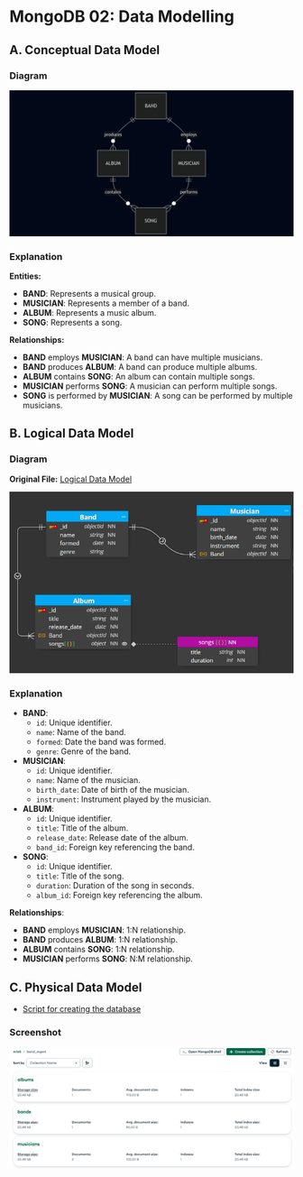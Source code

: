 # MongoDB 02: Data Modelling

## A. Conceptual Data Model

### Diagram

![Conceptual Data Model](/m165-NoSQL/x-resources/m/02/conceptual.png)

### Explanation

**Entities:**
- **BAND**: Represents a musical group.
- **MUSICIAN**: Represents a member of a band.
- **ALBUM**: Represents a music album.
- **SONG**: Represents a song.

**Relationships:**
- **BAND** employs **MUSICIAN**: A band can have multiple musicians.
- **BAND** produces **ALBUM**: A band can produce multiple albums.
- **ALBUM** contains **SONG**: An album can contain multiple songs.
- **MUSICIAN** performs **SONG**: A musician can perform multiple songs.
- **SONG** is performed by **MUSICIAN**: A song can be performed by multiple musicians.

## B. Logical Data Model

### Diagram

**Original File:** [Logical Data Model](/m165-NoSQL/x-resources/m/02/logical-model.dmm)

![Logical Data Model](/m165-NoSQL/x-resources/m/02/logical.png)

### Explanation

- **BAND**:
	- `id`: Unique identifier.
	- `name`: Name of the band.
	- `formed`: Date the band was formed.
	- `genre`: Genre of the band.
- **MUSICIAN**:
	- `id`: Unique identifier.
	- `name`: Name of the musician.
	- `birth_date`: Date of birth of the musician.
	- `instrument`: Instrument played by the musician.
- **ALBUM**:
	- `id`: Unique identifier.
	- `title`: Title of the album.
	- `release_date`: Release date of the album.
	- `band_id`: Foreign key referencing the band.
- **SONG**:
	- `id`: Unique identifier.
	- `title`: Title of the song.
	- `duration`: Duration of the song in seconds.
	- `album_id`: Foreign key referencing the album.

**Relationships**:
- **BAND** employs **MUSICIAN**: 1:N relationship.
- **BAND** produces **ALBUM**: 1:N relationship.
- **ALBUM** contains **SONG**: 1:N relationship.
- **MUSICIAN** performs **SONG**: N:M relationship.


## C. Physical Data Model

- [Script for creating the database](./db-init.js)

### Screenshot

![Collections in MongoDB Compass](/m165-NoSQL/x-resources/m/02/collections.png)
